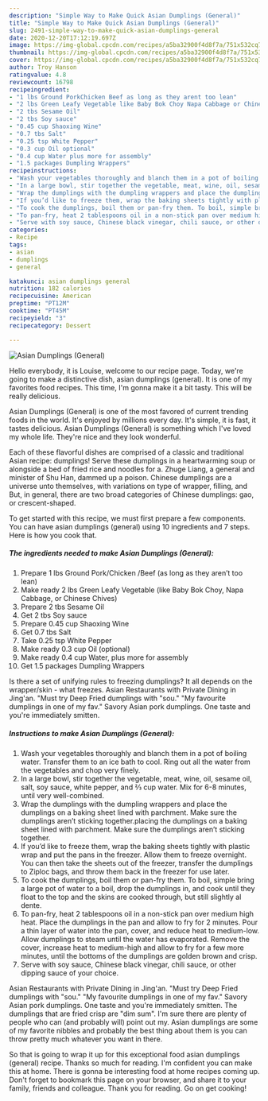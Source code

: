 ```yaml
---
description: "Simple Way to Make Quick Asian Dumplings (General)"
title: "Simple Way to Make Quick Asian Dumplings (General)"
slug: 2491-simple-way-to-make-quick-asian-dumplings-general
date: 2020-12-20T17:12:19.697Z
image: https://img-global.cpcdn.com/recipes/a5ba32900f4d8f7a/751x532cq70/asian-dumplings-general-recipe-main-photo.jpg
thumbnail: https://img-global.cpcdn.com/recipes/a5ba32900f4d8f7a/751x532cq70/asian-dumplings-general-recipe-main-photo.jpg
cover: https://img-global.cpcdn.com/recipes/a5ba32900f4d8f7a/751x532cq70/asian-dumplings-general-recipe-main-photo.jpg
author: Troy Hanson
ratingvalue: 4.8
reviewcount: 16798
recipeingredient:
- "1 lbs Ground PorkChicken Beef as long as they arent too lean"
- "2 lbs Green Leafy Vegetable like Baby Bok Choy Napa Cabbage or Chinese Chives"
- "2 tbs Sesame Oil"
- "2 tbs Soy sauce"
- "0.45 cup Shaoxing Wine"
- "0.7 tbs Salt"
- "0.25 tsp White Pepper"
- "0.3 cup Oil optional"
- "0.4 cup Water plus more for assembly"
- "1.5 packages Dumpling Wrappers"
recipeinstructions:
- "Wash your vegetables thoroughly and blanch them in a pot of boiling water. Transfer them to an ice bath to cool. Ring out all the water from the vegetables and chop very finely."
- "In a large bowl, stir together the vegetable, meat, wine, oil, sesame oil, salt, soy sauce, white pepper, and ⅔ cup water. Mix for 6-8 minutes, until very well-combined."
- "Wrap the dumplings with the dumpling wrappers and place the dumplings on a baking sheet lined with parchment. Make sure the dumplings aren’t sticking together.placing the dumplings on a baking sheet lined with parchment. Make sure the dumplings aren’t sticking together."
- "If you’d like to freeze them, wrap the baking sheets tightly with plastic wrap and put the pans in the freezer. Allow them to freeze overnight. You can then take the sheets out of the freezer, transfer the dumplings to Ziploc bags, and throw them back in the freezer for use later."
- "To cook the dumplings, boil them or pan-fry them. To boil, simple bring a large pot of water to a boil, drop the dumplings in, and cook until they float to the top and the skins are cooked through, but still slightly al dente."
- "To pan-fry, heat 2 tablespoons oil in a non-stick pan over medium high heat. Place the dumplings in the pan and allow to fry for 2 minutes. Pour a thin layer of water into the pan, cover, and reduce heat to medium-low. Allow dumplings to steam until the water has evaporated. Remove the cover, increase heat to medium-high and allow to fry for a few more minutes, until the bottoms of the dumplings are golden brown and crisp."
- "Serve with soy sauce, Chinese black vinegar, chili sauce, or other dipping sauce of your choice."
categories:
- Recipe
tags:
- asian
- dumplings
- general

katakunci: asian dumplings general 
nutrition: 182 calories
recipecuisine: American
preptime: "PT12M"
cooktime: "PT45M"
recipeyield: "3"
recipecategory: Dessert

---
```



![Asian Dumplings (General)](https://img-global.cpcdn.com/recipes/a5ba32900f4d8f7a/751x532cq70/asian-dumplings-general-recipe-main-photo.jpg)

Hello everybody, it is Louise, welcome to our recipe page. Today, we're going to make a distinctive dish, asian dumplings (general). It is one of my favorites food recipes. This time, I'm gonna make it a bit tasty. This will be really delicious.

Asian Dumplings (General) is one of the most favored of current trending foods in the world. It's enjoyed by millions every day. It's simple, it is fast, it tastes delicious. Asian Dumplings (General) is something which I've loved my whole life. They're nice and they look wonderful.

Each of these flavorful dishes are comprised of a classic and traditional Asian recipe: dumplings! Serve these dumplings in a heartwarming soup or alongside a bed of fried rice and noodles for a. Zhuge Liang, a general and minister of Shu Han, dammed up a poison. Chinese dumplings are a universe unto themselves, with variations on type of wrapper, filling, and But, in general, there are two broad categories of Chinese dumplings: gao, or crescent-shaped.


To get started with this recipe, we must first prepare a few components. You can have asian dumplings (general) using 10 ingredients and 7 steps. Here is how you cook that.

<!--inarticleads1-->

##### The ingredients needed to make Asian Dumplings (General):

1. Prepare 1 lbs Ground Pork/Chicken /Beef (as long as they aren’t too lean)
1. Make ready 2 lbs Green Leafy Vegetable (like Baby Bok Choy, Napa Cabbage, or Chinese Chives)
1. Prepare 2 tbs Sesame Oil
1. Get 2 tbs Soy sauce
1. Prepare 0.45 cup Shaoxing Wine
1. Get 0.7 tbs Salt
1. Take 0.25 tsp White Pepper
1. Make ready 0.3 cup Oil (optional)
1. Make ready 0.4 cup Water, plus more for assembly
1. Get 1.5 packages Dumpling Wrappers


Is there a set of unifying rules to freezing dumplings? It all depends on the wrapper/skin - what freezes. Asian Restaurants with Private Dining in Jing&#39;an. &#34;Must try Deep Fried dumplings with &#34;sou.&#34; &#34;My favourite dumplings in one of my fav.&#34; Savory Asian pork dumplings. One taste and you&#39;re immediately smitten. 

<!--inarticleads2-->

##### Instructions to make Asian Dumplings (General):

1. Wash your vegetables thoroughly and blanch them in a pot of boiling water. Transfer them to an ice bath to cool. Ring out all the water from the vegetables and chop very finely.
1. In a large bowl, stir together the vegetable, meat, wine, oil, sesame oil, salt, soy sauce, white pepper, and ⅔ cup water. Mix for 6-8 minutes, until very well-combined.
1. Wrap the dumplings with the dumpling wrappers and place the dumplings on a baking sheet lined with parchment. Make sure the dumplings aren’t sticking together.placing the dumplings on a baking sheet lined with parchment. Make sure the dumplings aren’t sticking together.
1. If you’d like to freeze them, wrap the baking sheets tightly with plastic wrap and put the pans in the freezer. Allow them to freeze overnight. You can then take the sheets out of the freezer, transfer the dumplings to Ziploc bags, and throw them back in the freezer for use later.
1. To cook the dumplings, boil them or pan-fry them. To boil, simple bring a large pot of water to a boil, drop the dumplings in, and cook until they float to the top and the skins are cooked through, but still slightly al dente.
1. To pan-fry, heat 2 tablespoons oil in a non-stick pan over medium high heat. Place the dumplings in the pan and allow to fry for 2 minutes. Pour a thin layer of water into the pan, cover, and reduce heat to medium-low. Allow dumplings to steam until the water has evaporated. Remove the cover, increase heat to medium-high and allow to fry for a few more minutes, until the bottoms of the dumplings are golden brown and crisp.
1. Serve with soy sauce, Chinese black vinegar, chili sauce, or other dipping sauce of your choice.


Asian Restaurants with Private Dining in Jing&#39;an. &#34;Must try Deep Fried dumplings with &#34;sou.&#34; &#34;My favourite dumplings in one of my fav.&#34; Savory Asian pork dumplings. One taste and you&#39;re immediately smitten. The dumplings that are fried crisp are &#34;dim sum&#34;. I&#39;m sure there are plenty of people who can (and probably will) point out my. Asian dumplings are some of my favorite nibbles and probably the best thing about them is you can throw pretty much whatever you want in there. 

So that is going to wrap it up for this exceptional food asian dumplings (general) recipe. Thanks so much for reading. I'm confident you can make this at home. There is gonna be interesting food at home recipes coming up. Don't forget to bookmark this page on your browser, and share it to your family, friends and colleague. Thank you for reading. Go on get cooking!
